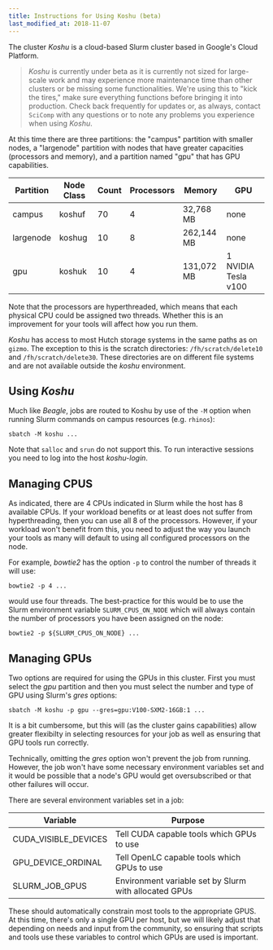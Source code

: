 ```yaml
---
title: Instructions for Using Koshu (beta)
last_modified_at: 2018-11-07
---
```


The cluster _Koshu_ is a cloud-based Slurm cluster based in Google's Cloud Platform.

> _Koshu_ is currently under beta as it is currently not sized for large-scale work and may experience more maintenance time than other clusters or be missing some functionalities.  We're using this to "kick the tires," make sure everything functions before bringing it into production.  Check back frequently for updates or, as always, contact `SciComp` with any questions or to note any problems you experience when using _Koshu_.

At this time there are three partitions: the "campus" partition with smaller nodes, a "largenode" partition with nodes that have greater capacities (processors and memory), and a partition named "gpu" that has GPU capabilities.

Partition  | Node Class  | Count | Processors  | Memory    | GPU 
-----------| ------------| ------| ------------| ----------| -----
campus     | koshuf      | 70    | 4           | 32,768 MB | none
largenode  | koshug      | 10    | 8           | 262,144 MB| none
gpu        | koshuk      | 10    | 4           | 131,072 MB| 1 NVIDIA Tesla v100

Note that the processors are hyperthreaded, which means that each physical CPU could be assigned two threads.  Whether this is an improvement for your tools will affect how you run them. 

_Koshu_ has access to most Hutch storage systems in the same paths as on `gizmo`.  The exception to this is the scratch directories: `/fh/scratch/delete10` and `/fh/scratch/delete30`.  These directories are on different file systems and are not available outside the _koshu_ environment.


## Using _Koshu_

Much like _Beagle_, jobs are routed to Koshu by use of the `-M` option when running Slurm commands on campus resources (e.g. `rhinos`):

    sbatch -M koshu ...

Note that `salloc` and `srun` do not support this.  To run interactive sessions you need to log into the host _koshu-login_.

## Managing CPUS

As indicated, there are 4 CPUs indicated in Slurm while the host has 8 available CPUs.  If your workload benefits or at least does not suffer from hyperthreading, then you can use all 8 of the processors.  However, if your workload won't benefit from this, you need to adjust the way you launch your tools as many will default to using all configured processors on the node.

For example, _bowtie2_ has the option `-p` to control the number of threads it will use:

    bowtie2 -p 4 ...

would use four threads.  The best-practice for this would be to use the Slurm environment variable `SLURM_CPUS_ON_NODE` which will always contain the number of processors you have been assigned on the node:

    bowtie2 -p ${SLURM_CPUS_ON_NODE} ...

## Managing GPUs

Two options are required for using the GPUs in this cluster.  First you must select the _gpu_ partition and then you must select the number and type of GPU using Slurm's _gres_ options:

    sbatch -M koshu -p gpu --gres=gpu:V100-SXM2-16GB:1 ...

It is a bit cumbersome, but this will (as the cluster gains capabilities) allow greater flexibilty in selecting resources for your job as well as ensuring that GPU tools run correctly.

Technically, omitting the _gres_ option won't prevent the job from running.  However, the job won't have some necessary environment variables set and it would be possible that a node's GPU would get oversubscribed or that other failures will occur.

There are several environment variables set in a job:

Variable             | Purpose                                       |
----                 | ----                                          |
CUDA_VISIBLE_DEVICES | Tell CUDA capable tools which GPUs to use     |
GPU_DEVICE_ORDINAL   | Tell OpenLC capable tools which GPUs to use   |
SLURM_JOB_GPUS       | Environment variable set by Slurm with allocated GPUs |

These should automatically constrain most tools to the appropriate GPUS.  At this time, there's only a single GPU per host, but we will likely adjust that depending on needs and input from the community, so ensuring that scripts and tools use these variables to control which GPUs are used is important.

